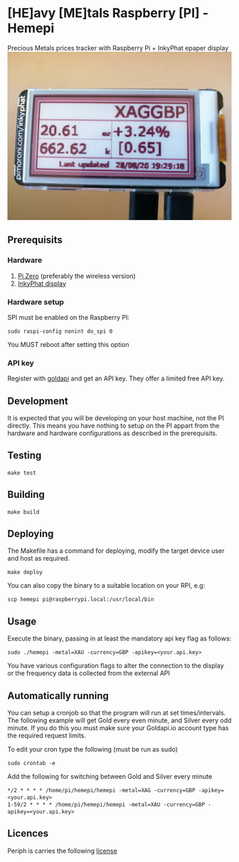 # [HE]avy [ME]tals Raspberry [PI] - Hemepi

Precious Metals prices tracker with Raspberry Pi + InkyPhat epaper display
![](./hemepi.jpeg)

## Prerequisits

### Hardware

1. [Pi Zero](https://shop.pimoroni.com/products/raspberry-pi-zero-w) (preferably the wireless version)
2. [InkyPhat display](https://shop.pimoroni.com/products/inky-phat?variant=12549254217811)

### Hardware setup

SPI must be enabled on the Raspberry PI:

```
sudo raspi-config nonint do_spi 0
```

You MUST reboot after setting this option

### API key

Register with [goldapi](https://www.goldapi.io) and get an API key. They offer
a limited free API key.

## Development

It is expected that you will be developing on your host machine, not the PI
directly. This means you have nothing to setup on the PI appart from the
hardware and hardware configurations as described in the prerequisits.
## Testing

```
make test
```

## Building

```
make build
```

## Deploying

The Makefile has a command for deploying, modify the target device user and
host as required.
```
make deploy
```

You can also copy the binary to a suitable location on your RPI, e.g:

```
scp hemepi pi@raspberrypi.local:/usr/local/bin
```

## Usage

Execute the binary, passing in at least the mandatory api key flag as follows:

```
sudo ./hemepi -metal=XAU -currency=GBP -apikey=<your.api.key>
```

You have various configuration flags to alter the connection to the display or
the frequency data is collected from the external API

## Automatically running

You can setup a cronjob so that the program will run at set times/intervals. The following example will get Gold every even minute, and Silver every odd minute. If you do this you must make sure your Goldapi.io account type has the required request limits.

To edit your cron type the following (must be run as sudo)
```
sudo crontab -e
```

Add the following for switching between Gold and Silver every minute
```
*/2 * * * * /home/pi/hemepi/hemepi -metal=XAG -currency=GBP -apikey=<your.api.key>
1-59/2 * * * * /home/pi/hemepi/hemepi -metal=XAU -currency=GBP -apikey=<your.api.key>
```

## Licences

Periph is carries the following [license](https://github.com/google/periph/blob/master/LICENSE)
